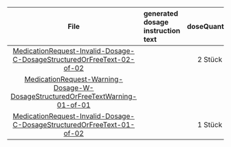 | File | generated dosage instruction text | doseQuantity | duration | durationUnit | frequency | period | periodUnit | Day<br>of<br>Week | Time<br>Of<br>Day | when | bounds[x] |
| :---: | :--- | :---: | :---: | :---: | :---: | :---: | :---: | :---: | :---: | :---: | :---: |
| [MedicationRequest-Invalid-Dosage-C-DosageStructuredOrFreeText-02-of-02](./MedicationRequest-Invalid-Dosage-C-DosageStructuredOrFreeText-02-of-02.html) |  | 2 Stück |  |  |  |  |  |  |  |  |  |
| [MedicationRequest-Warning-Dosage-W-DosageStructuredOrFreeTextWarning-01-of-01](./MedicationRequest-Warning-Dosage-W-DosageStructuredOrFreeTextWarning-01-of-01.html) |  |  |  |  |  |  |  |  |  |  |  |
| [MedicationRequest-Invalid-Dosage-C-DosageStructuredOrFreeText-01-of-02](./MedicationRequest-Invalid-Dosage-C-DosageStructuredOrFreeText-01-of-02.html) |  | 1 Stück |  |  | 1 | 1 | d |  |  | MORN |  |
